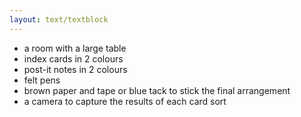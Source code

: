 ```yaml
---
layout: text/textblock
---
```

- a room with a large table
- index cards in 2 colours
- post-it notes in 2 colours
- felt pens
- brown paper and tape or blue tack to stick the final arrangement 
- a camera to capture the results of each card sort

